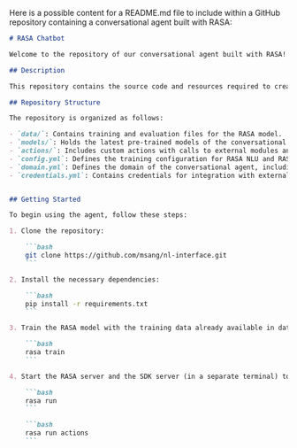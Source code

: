 Here is a possible content for a README.md file to include within a GitHub repository containing a conversational agent built with RASA:

```markdown
# RASA Chatbot

Welcome to the repository of our conversational agent built with RASA!

## Description

This repository contains the source code and resources required to create and train a conversational agent using RASA, an open-source platform for chatbot and virtual assistant development.

## Repository Structure

The repository is organized as follows:

- `data/`: Contains training and evaluation files for the RASA model.
- `models/`: Holds the latest pre-trained models of the conversational agent.
- `actions/`: Includes custom actions with calls to external modules and databases.
- `config.yml`: Defines the training configuration for RASA NLU and RASA Core.
- `domain.yml`: Defines the domain of the conversational agent, including intents, actions, entities, and slots.
- `credentials.yml`: Contains credentials for integration with external platforms (in this setting we used Telegram)


## Getting Started

To begin using the agent, follow these steps:

1. Clone the repository:

    ```bash
    git clone https://github.com/msang/nl-interface.git
    ```

2. Install the necessary dependencies:

    ```bash
    pip install -r requirements.txt
    ```

3. Train the RASA model with the training data already available in data/nlu.yml:

    ```bash
    rasa train
    ```

4. Start the RASA server and the SDK server (in a separate terminal) to interact with the agent:

    ```bash
    rasa run
    ```

    ```bash
    rasa run actions
    ```
